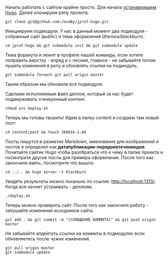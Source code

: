 Начать работать с сайтом крайне просто. Для начала [устанавливаем Hugo](https://gohugo.io/). Далее клонируем репу проекта:

```
git clone git@github.com:JavaBy/jprof-hugo.git
```

Инициируем подмодули. У нас в данный момент два подмодуля - собранный сайт (_public_) и тема оформления (_themes/blackburn_).

```
cd jprof-hugo && git submodule init && git submodule update
```

Тема форкнута и лежит в профиле нашей команды, если хотите поправить верстку - впред и с песней, главное - не забывайте потом пушить изменения в репу и обновлять ссылки на подмодуль. 

```
git submodule foreach git pull origin master
```

Таким образом мы обновили все подмодули.

Сделаем исполняемым файл деплоя, который за нас будет подмерживать сгенеренный контент.

```
chmod u+x deploy.sh
```

Теперь мы готовы творить! Идем в папку content и создаем там новый пост:

```
cd content/post && touch 260816-1.md
```

Посты пишутся в разметке Markdown, именование для изображений и постов я определил как __датапубликации-порядоквтечениедня__. Почитайте сайтик Hugo чтобы разобраться что к чему в папке проекта и посмотрите другие посты для примера оформления. После того как закончили ваять, посмотрите что вышло:

```
cd ../.. && hugo server -t blackburn
```

Увидеть результаты можно локально по ссылке: [http://localhost:1313/](http://localhost:1313/). Когда все начнет устраивать - деплоим.

```
./deploy.sh
```

Теперь можно проверить сайт. После того как закончите работу - запушайте изменения исходников сайта.

```
git add . && git commit -m "[СООБЩЕНИЕ КОММИТА]" && git push origin master
```

Не забывайте апдейтать ссылки на коммиты в подмодулях если обновляетесь после чужих изменений.

```
git pull origin master
git submodule update
```
